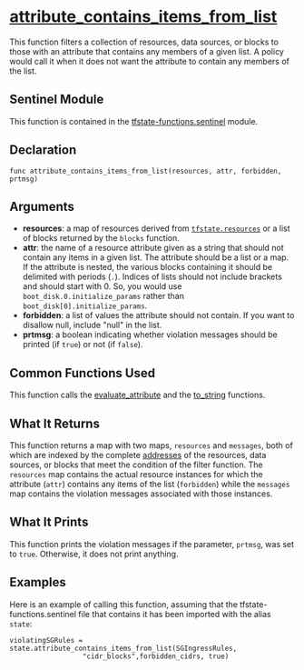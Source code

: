 # [attribute_contains_items_from_list](../tfstate-functions.sentinel#L380)
This function filters a collection of resources, data sources, or blocks to those with an attribute that contains any members of a given list. A policy would call it when it does not want the attribute to contain any members of the list.

## Sentinel Module
This function is contained in the [tfstate-functions.sentinel](../tfstate-functions.sentinel) module.

## Declaration
`func attribute_contains_items_from_list(resources, attr, forbidden, prtmsg)`

## Arguments
* **resources**: a map of resources derived from [`tfstate.resources`](https://www.terraform.io/docs/cloud/sentinel/import/tfstate-v2.html#the-resources-collection) or a list of blocks returned by the `blocks` function.
* **attr**: the name of a resource attribute given as a string that should not contain any items in a given list. The attribute should be a list or a map. If the attribute is nested, the various blocks containing it should be delimited with periods (`.`). Indices of lists should not include brackets and should start with 0. So, you would use `boot_disk.0.initialize_params` rather than `boot_disk[0].initialize_params`.
* **forbidden**: a list of values the attribute should not contain. If you want to disallow null, include "null" in the list.
* **prtmsg**: a boolean indicating whether violation messages should be printed (if `true`) or not (if `false`).

## Common Functions Used
This function calls the [evaluate_attribute](./evaluate_attribute.md) and the [to_string](./to_string.md) functions.

## What It Returns
This function returns a map with two maps, `resources` and `messages`, both of which are indexed by the complete [addresses](https://www.terraform.io/docs/internals/resource-addressing.html) of the resources, data sources, or blocks that meet the condition of the filter function. The `resources` map contains the actual resource instances for which the attribute (`attr`) contains any items of the list (`forbidden`) while the `messages` map contains the violation messages associated with those instances.

## What It Prints
This function prints the violation messages if the parameter, `prtmsg`, was set to `true`. Otherwise, it does not print anything.

## Examples
Here is an example of calling this function, assuming that the tfstate-functions.sentinel file that contains it has been imported with the alias `state`:
```
violatingSGRules = state.attribute_contains_items_from_list(SGIngressRules,
                  "cidr_blocks",forbidden_cidrs, true)
```
